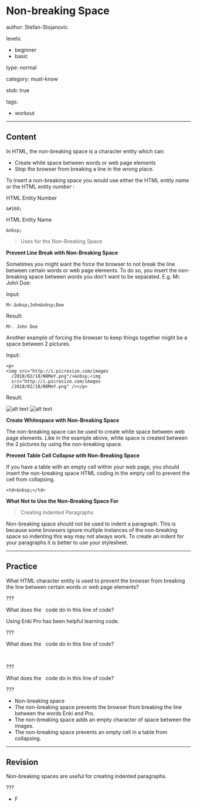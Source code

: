 # Non-breaking Space
author: Stefan-Stojanovic

levels:
  - beginner
  - basic

type: normal

category: must-know

stub: true

tags:
  - workout


---
## Content

In HTML, the non-breaking space is a character entity which can:

* Create white space between words or web page elements
* Stop the browser from breaking a line in the wrong place.


To insert a non-breaking space you would use either the HTML entity *name* or the HTML entity *number* :

HTML Entity Number
```
&#160;
```
HTML Entity Name
```
&nbsp;
```

>Uses for the Non-Breaking Space

**Prevent Line Break with Non-Breaking Space**

Sometimes you might want the force the browser to not break the line between certain words or web page elements. To do so, you insert the non-breaking space between words you don't want to be separated. E.g. Mr. John Doe:

Input:
```
Mr.&nbsp;John&nbsp;Doe
```
Result:
```
Mr. John Doe
```

Another example of forcing the browser to keep things together might be a space between 2 pictures.

Input:
```
<p>
<img src="http://i.picresize.com/images
  /2018/02/18/N8MeY.png"/>&nbsp;<img
  src="http://i.picresize.com/images
  /2018/02/18/N8MeY.png" /></p>
```

Result:

![alt text][logo]
![alt text][logo]

[logo]: http://i.picresize.com/images/2018/02/18/N8MeY.png

**Create Whitespace with Non-Breaking Space**

The non-breaking space can be used to create white space between web page elements. Like in the example above, white space is created between the 2 pictures by using the non-breaking space.

**Prevent Table Cell Collapse with Non-Breaking Space**

If you have a table with an empty cell within your web page, you should insert the non-breaking space HTML coding in the empty cell to prevent the cell from collapsing.

```
<td>&nbsp;</td>
```

**What Not to Use the Non-Breaking Space For**

>Creating Indented Paragraphs

Non-breaking space should not be used to indent a paragraph. This is because some browsers ignore multiple instances of the non-breaking space so indenting this way may not always work. To create an indent for your paragraphs it is better to use your stylesheet.

---
## Practice

What HTML character entity is used to prevent the browser from breaking the line between certain words or web page elements?

???

What does the &nbsp; code do in this line of code?
      <p>Using Enki&nbsp;Pro has been helpful learning code.</p>

???

What does the &nbsp; code do in this line of code?
      <p><img src="image1.png" alt="">&nbsp;<img src="image2.png" alt=""></p>

???

What does the &nbsp; code do in this line of code?
      <td>&nbsp;</td>

???

* Non-breaking space
* The non-breaking space prevents the browser from breaking the line between the words Enki and Pro.
* The non-breaking space adds an empty character of space between the images.
* The non-breaking space prevents an empty cell in a table from collapsing.


---
## Revision

Non-breaking spaces are useful for creating indented paragraphs.

???
* F
